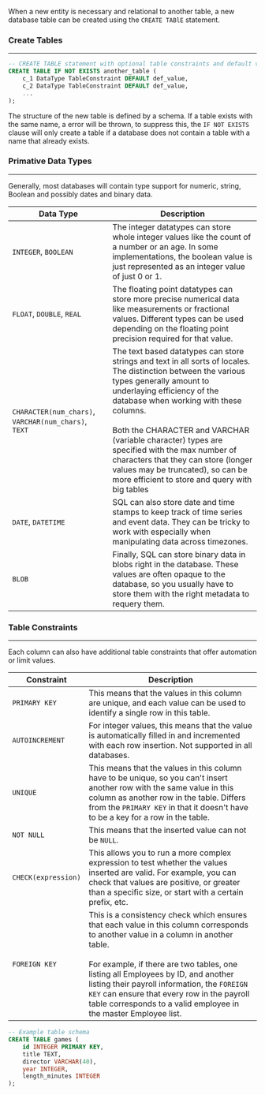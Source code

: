 
When a new entity is necessary and relational to another table, a new database table can be created using the `CREATE TABlE` statement.

### Create Tables
---
```SQL
-- CREATE TABLE statement with optional table constraints and default values
CREATE TABLE IF NOT EXISTS another_table (
	c_1 DataType TableConstraint DEFAULT def_value,
	c_2 DataType TableConstraint DEFAULT def_value,
	...
);
```

The structure of the new table is defined by a schema. If a table exists with the same name, a error will be thrown, to suppress this, the `IF NOT EXISTS` clause will only create a table if a database does not contain a table with a name that already exists.

### Primative Data Types
---

Generally, most databases will contain type support for numeric, string, Boolean and possibly dates and binary data.

| **Data Type**                                        | **Description**                                                                                                                                                                                                                                                                                                                                                                                                                                       |
| ---------------------------------------------------- | ----------------------------------------------------------------------------------------------------------------------------------------------------------------------------------------------------------------------------------------------------------------------------------------------------------------------------------------------------------------------------------------------------------------------------------------------------- |
| `INTEGER`, `BOOLEAN`                                 | The integer datatypes can store whole integer values like the count of a number or an age. In some implementations, the boolean value is just represented as an integer value of just 0 or 1.                                                                                                                                                                                                                                                         |
| `FLOAT`, `DOUBLE`, `REAL`                            | The floating point datatypes can store more precise numerical data like measurements or fractional values. Different types can be used depending on the floating point precision required for that value.                                                                                                                                                                                                                                             |
| `CHARACTER(num_chars)`, `VARCHAR(num_chars)`, `TEXT` | The text based datatypes can store strings and text in all sorts of locales. The distinction between the various types generally amount to underlaying efficiency of the database when working with these columns.<br><br>Both the CHARACTER and VARCHAR (variable character) types are specified with the max number of characters that they can store (longer values may be truncated), so can be more efficient to store and query with big tables |
| `DATE`, `DATETIME`                                   | SQL can also store date and time stamps to keep track of time series and event data. They can be tricky to work with especially when manipulating data across timezones.                                                                                                                                                                                                                                                                              |
| `BLOB`                                               | Finally, SQL can store binary data in blobs right in the database. These values are often opaque to the database, so you usually have to store them with the right metadata to requery them.                                                                                                                                                                                                                                                          |

### Table Constraints
---

Each column can also have additional table constraints that offer automation or limit values.


| Constraint          | Description                                                                                                                                                                                                                                                                                                                                                                                        |
| ------------------- | -------------------------------------------------------------------------------------------------------------------------------------------------------------------------------------------------------------------------------------------------------------------------------------------------------------------------------------------------------------------------------------------------- |
| `PRIMARY KEY`       | This means that the values in this column are unique, and each value can be used to identify a single row in this table.                                                                                                                                                                                                                                                                           |
| `AUTOINCREMENT`     | For integer values, this means that the value is automatically filled in and incremented with each row insertion. Not supported in all databases.                                                                                                                                                                                                                                                  |
| `UNIQUE`            | This means that the values in this column have to be unique, so you can't insert another row with the same value in this column as another row in the table. Differs from the `PRIMARY KEY` in that it doesn't have to be a key for a row in the table.                                                                                                                                            |
| `NOT NULL`          | This means that the inserted value can not be `NULL`.                                                                                                                                                                                                                                                                                                                                              |
| `CHECK(expression)` | This allows you to run a more complex expression to test whether the values inserted are valid. For example, you can check that values are positive, or greater than a specific size, or start with a certain prefix, etc.                                                                                                                                                                         |
| `FOREIGN KEY`       | This is a consistency check which ensures that each value in this column corresponds to another value in a column in another table.  <br>  <br>For example, if there are two tables, one listing all Employees by ID, and another listing their payroll information, the `FOREIGN KEY` can ensure that every row in the payroll table corresponds to a valid employee in the master Employee list. |

```SQL
-- Example table schema
CREATE TABLE games (
	id INTEGER PRIMARY KEY,
	title TEXT,
	director VARCHAR(40),
	year INTEGER,
	length_minutes INTEGER
);
```
